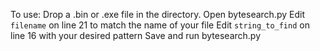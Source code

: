 To use:
Drop a .bin or .exe file in the directory.
Open bytesearch.py
Edit `filename` on line 21 to match the name of your file
Edit `string_to_find` on line 16 with your desired pattern
Save and run bytesearch.py
